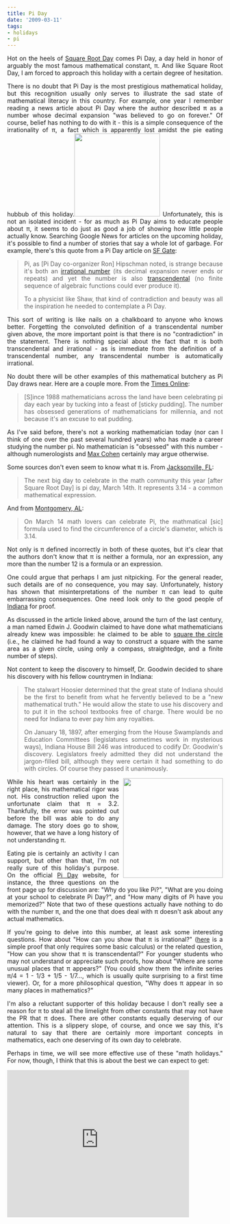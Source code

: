 ```yaml
---
title: Pi Day
date: '2009-03-11'
tags:
- holidays
- pi
---
```


<div style="text-align: justify;">

Hot on the heels of <a href="http://mathgoespop.blogspot.com/2009/03/square-root-day.html">Square Root Day</a> comes Pi Day, a day held in honor of arguably the most famous mathematical constant, π.  And like Square Root Day, I am forced to approach this holiday with a certain degree of hesitation.

There is no doubt that Pi Day is the most prestigious mathematical holiday, but this recognition usually only serves to illustrate the sad state of mathematical literacy in this country.  For example, one year I remember reading a news article about Pi Day where the author described π as a number whose decimal expansion "was believed to go on forever."  Of course, belief has nothing to do with it - this is a simple consequence of the irrationality of π, a fact which is apparently lost amidst the pie eating hubbub of this holiday.<a href="http://upload.wikimedia.org/wikipedia/commons/thumb/2/2e/Pi-symbol.svg/200px-Pi-symbol.svg.png"><img class="aligncenter" src="http://upload.wikimedia.org/wikipedia/commons/thumb/2/2e/Pi-symbol.svg/200px-Pi-symbol.svg.png" alt="" width="200" height="194" /></a>
Unfortunately, this is not an isolated incident - for as much as Pi Day aims to educate people about π, it seems to do just as good a job of showing how little people actually know.  Searching Google News for articles on the upcoming holiday, it's possible to find a number of stories that say a whole lot of garbage.  For example, there's this quote from a Pi Day article on <a href="http://www.sfgate.com/cgi-bin/article.cgi?f=/c/a/2009/03/10/DDAO16C55D.DTL">SF Gate</a>:
<blockquote>Pi, as [Pi Day co-organizer Ron] Hipschman noted, is strange because it's both an <a href="http://en.wikipedia.org/wiki/Irrational_number">irrational number</a> (its decimal expansion never ends or repeats) and yet the number is also <a href="http://en.wikipedia.org/wiki/Transcendental_number">transcendental</a> (no finite sequence of algebraic functions could ever produce it).

To a physicist like Shaw, that kind of contradiction and beauty was all the inspiration he needed to contemplate a Pi Day.</blockquote>
</div>
<div style="text-align: justify;">

This sort of writing is like nails on a chalkboard to anyone who knows better.  Forgetting the convoluted definition of a transcendental number given above, the more important point is that there is no "contradiction" in the statement.   There is nothing special about the fact that π is both transcendental and irrational - as is immediate from the definition of a transcendental number, any transcendental number is automatically irrational.

No doubt there will be other examples of this mathematical butchery as Pi Day draws near.  Here are a couple more.  From the <a href="http://women.timesonline.co.uk/tol/life_and_style/women/the_way_we_live/article5883187.ece">Times Online</a>:
<blockquote>[S]ince 1988 mathematicians across the land have been celebrating pi day each year by tucking into a feast of [sticky pudding]. The number has obsessed generations of mathematicians for millennia, and not because it's an excuse to eat pudding.</blockquote>
As I've said before, there's not a working mathematician today (nor can I think of one over the past several hundred years) who has made a career studying the number pi.  No mathematician is "obsessed" with this number - although numerologists and <a href="http://mathgoespop.blogspot.com/2008/12/math-in-movies-pi.html">Max Cohen</a> certainly may argue otherwise.

Some sources don't even seem to know what π is.  From <a href="http://www.firstcoastnews.com/news/local/news-article.aspx?storyid=132735&amp;catid=3">Jacksonville, FL</a>:
<blockquote>The next big day to celebrate in the math community this year [after Square Root Day] is pi day, March 14th. It represents 3.14 - a common mathematical expression.</blockquote>
</div>
<div style="text-align: justify;">

And from <a href="http://www.wsfa.com/Global/story.asp?S=9941536&amp;nav=menu33_2">Montgomery, AL</a>:
<blockquote>On March 14 math lovers can celebrate Pi, the mathmatical [sic] formula used to find the circumference of a circle's diameter, which is 3.14.</blockquote>
Not only is π defined incorrectly in both of these quotes, but it's clear that the authors don't know that π is neither a formula, nor an expression, any more than the number 12 is a formula or an expression.

One could argue that perhaps I am just nitpicking.  For the general reader, such details are of no consequence, you may say.  Unfortunately, history has shown that misinterpretations of the number π can lead to quite embarrassing consequences.  One need look only to the good people of <a href="http://blog.silive.com/sinotebook/2009/03/march_14_is_pi_day.html">Indiana</a> for proof.

As discussed in the article linked above, around the turn of the last century, a man named Edwin J. Goodwin claimed to have done what mathematicians already knew was impossible: he claimed to be able to <a href="http://en.wikipedia.org/wiki/Squaring_the_circle">square the circle</a> (i.e., he claimed he had found a way to construct a square with the same area as a given circle, using only a compass, straightedge, and a finite number of steps).

Not content to keep the discovery to himself, Dr. Goodwin decided to share his discovery with his fellow countrymen in Indiana:
<blockquote>The stalwart Hoosier determined that the great state of Indiana should be the first to benefit from what he fervently believed to be a "new mathematical truth." He would allow the state to use his discovery and to put it in the school textbooks free of charge. There would be no need for Indiana to ever pay him any royalties.

On January 18, 1897, after emerging from the House Swamplands and Education Committees (legislatures sometimes work in mysterious ways), Indiana House Bill 246 was introduced to codify Dr. Goodwin's discovery. Legislators freely admitted they did not understand the jargon-filled bill, although they were certain it had something to do with circles. Of course they passed it unanimously.</blockquote>
</div>
<p style="text-align: justify;"><a href="http://upload.wikimedia.org/wikipedia/commons/thumb/a/a7/Squaring_the_circle.svg/281px-Squaring_the_circle.svg.png" onblur="try {parent.deselectBloggerImageGracefully();} catch(e) {}"><img style="margin: 0pt 0pt 10px 10px; float: right; cursor: pointer; width: 233px; height: 233px;" src="http://upload.wikimedia.org/wikipedia/commons/thumb/a/a7/Squaring_the_circle.svg/281px-Squaring_the_circle.svg.png" border="0" alt="" /></a>While his heart was certainly in the right place, his mathematical rigor was not.  His construction relied upon the unfortunate claim that π = 3.2.  Thankfully, the error was pointed out before the bill was able to do any damage.  The story does go to show, however, that we have a long history of not understanding π.</p>

<div style="text-align: justify;">

Eating pie is certainly an activity I can support, but other than that, I'm not really sure of this holiday's purpose.  On the official <a href="http://www.piday.org/">Pi Day</a> website, for instance, the three questions on the front page up for discussion are: "Why do you like Pi?", "What are you doing at your school to celebrate Pi Day?", and "How many digits of Pi have you memorized?"  Note that two of these questions actually have nothing to do with the number π, and the one that does deal with π doesn't ask about any actual mathematics.

If you're going to delve into this number, at least ask some interesting questions.  How about "How can you show that π is irrational?" (<a href="http://en.wikipedia.org/wiki/Proof_that_%CF%80_is_irrational">here</a> is a simple proof that only requires some basic calculus) or the related question, "How can you show that π is transcendental?"  For younger students who may not understand or appreciate such proofs, how about "Where are some unusual places that π appears?" (You could show them the infinite series π/4 = 1 - 1/3 + 1/5 - 1/7..., which is usually quite surprising to a first time viewer).  Or, for a more philosophical question, "Why does π appear in so many places in mathematics?"

I'm also a reluctant supporter of this holiday because I don't really see a reason for π to steal all the limelight from other constants that may not have the PR that π does.  There are other constants equally deserving of our attention.  This is a slippery slope, of course, and once we say this, it's natural to say that there are certainly more important concepts in mathematics, each one deserving of its own day to celebrate.

Perhaps in time, we will see more effective use of these "math holidays."  For now, though, I think that this is about the best we can expect to get:

</div>
<object classid="clsid:d27cdb6e-ae6d-11cf-96b8-444553540000" width="425" height="344" codebase="http://download.macromedia.com/pub/shockwave/cabs/flash/swflash.cab#version=6,0,40,0"><param name="allowFullScreen" value="true" /><param name="allowscriptaccess" value="always" /><param name="src" value="http://www.youtube.com/v/U2uVoDxZpaQ&amp;hl=en&amp;fs=1" /><param name="allowfullscreen" value="true" /><embed type="application/x-shockwave-flash" width="425" height="344" src="http://www.youtube.com/v/U2uVoDxZpaQ&amp;hl=en&amp;fs=1" allowscriptaccess="always" allowfullscreen="true"></embed></object>
